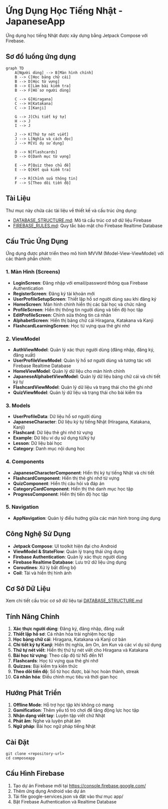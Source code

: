 # Ứng Dụng Học Tiếng Nhật - JapaneseApp

Ứng dụng học tiếng Nhật được xây dựng bằng Jetpack Compose với Firebase.

## Sơ đồ luồng ứng dụng

```mermaid
graph TD
    A[Người dùng] --> B[Màn hình chính]
    B --> C[Học bảng chữ cái]
    B --> D[Học từ vựng]
    B --> E[Làm bài kiểm tra]
    B --> F[Hồ sơ người dùng]
    
    C --> G[Hiragana]
    C --> H[Katakana]
    C --> I[Kanji]
    
    G --> J[Chi tiết ký tự]
    H --> J
    I --> J
    
    J --> K[Thứ tự nét viết]
    J --> L[Nghĩa và cách đọc]
    J --> M[Ví dụ sử dụng]
    
    D --> N[Flashcards]
    D --> O[Danh mục từ vựng]
    
    E --> P[Quiz theo chủ đề]
    E --> Q[Kết quả kiểm tra]
    
    F --> R[Chỉnh sửa thông tin]
    F --> S[Theo dõi tiến độ]
```

## Tài Liệu

Thư mục này chứa các tài liệu về thiết kế và cấu trúc ứng dụng:

- [DATABASE_STRUCTURE.md](./DATABASE_STRUCTURE.md): Mô tả cấu trúc cơ sở dữ liệu Firebase
- [FIREBASE_RULES.md](./FIREBASE_RULES.md): Quy tắc bảo mật cho Firebase Realtime Database

## Cấu Trúc Ứng Dụng

Ứng dụng được phát triển theo mô hình MVVM (Model-View-ViewModel) với các thành phần chính:

### 1. Màn Hình (Screens)

- **LoginScreen**: Đăng nhập với email/password thông qua Firebase Authentication
- **RegisterScreen**: Đăng ký tài khoản mới
- **UserProfileSetupScreen**: Thiết lập hồ sơ người dùng sau khi đăng ký
- **HomeScreen**: Màn hình chính hiển thị các bài học và chức năng
- **ProfileScreen**: Hiển thị thông tin người dùng và tiến độ học tập
- **EditProfileScreen**: Chỉnh sửa thông tin cá nhân
- **AlphabetScreen**: Hiển thị bảng chữ cái Hiragana, Katakana và Kanji
- **FlashcardLearningScreen**: Học từ vựng qua thẻ ghi nhớ

### 2. ViewModel

- **AuthViewModel**: Quản lý xác thực người dùng (đăng nhập, đăng ký, đăng xuất)
- **UserProfileViewModel**: Quản lý hồ sơ người dùng và tương tác với Firebase Realtime Database
- **HomeViewModel**: Quản lý dữ liệu cho màn hình chính
- **JapaneseAlphabetViewModel**: Quản lý dữ liệu bảng chữ cái và chi tiết ký tự
- **FlashcardViewModel**: Quản lý dữ liệu và trạng thái cho thẻ ghi nhớ
- **QuizViewModel**: Quản lý dữ liệu và trạng thái cho bài kiểm tra

### 3. Models

- **UserProfileData**: Dữ liệu hồ sơ người dùng
- **JapaneseCharacter**: Dữ liệu ký tự tiếng Nhật (Hiragana, Katakana, Kanji)
- **Flashcard**: Dữ liệu thẻ ghi nhớ từ vựng
- **Example**: Dữ liệu ví dụ sử dụng từ/ký tự
- **Lesson**: Dữ liệu bài học
- **Category**: Danh mục nội dung học

### 4. Components

- **JapaneseCharacterComponent**: Hiển thị ký tự tiếng Nhật và chi tiết
- **FlashcardComponent**: Hiển thị thẻ ghi nhớ từ vựng
- **QuizComponent**: Hiển thị câu hỏi và đáp án
- **CategoryCardComponent**: Hiển thị thẻ danh mục học tập
- **ProgressComponent**: Hiển thị tiến độ học tập

### 5. Navigation

- **AppNavigation**: Quản lý điều hướng giữa các màn hình trong ứng dụng

## Công Nghệ Sử Dụng

- **Jetpack Compose**: UI toolkit hiện đại cho Android 
- **ViewModel & StateFlow**: Quản lý trạng thái ứng dụng
- **Firebase Authentication**: Quản lý xác thực người dùng
- **Firebase Realtime Database**: Lưu trữ dữ liệu ứng dụng
- **Coroutines**: Xử lý bất đồng bộ
- **Coil**: Tải và hiển thị hình ảnh

## Cơ Sở Dữ Liệu

Xem chi tiết cấu trúc cơ sở dữ liệu tại [DATABASE_STRUCTURE.md](./DATABASE_STRUCTURE.md)

## Tính Năng Chính

1. **Xác thực người dùng**: Đăng ký, đăng nhập, đăng xuất
2. **Thiết lập hồ sơ**: Cá nhân hóa trải nghiệm học tập
3. **Học bảng chữ cái**: Hiragana, Katakana và Kanji cơ bản
4. **Chi tiết ký tự Kanji**: Hiển thị nghĩa, âm On, âm Kun và các ví dụ sử dụng
5. **Thứ tự nét viết**: Hiển thị thứ tự nét viết cho Hiragana và Katakana
6. **Bài học từ vựng**: Theo cấp độ từ N5 đến N1
7. **Flashcards**: Học từ vựng qua thẻ ghi nhớ
8. **Quizzes**: Bài kiểm tra kiến thức
9. **Theo dõi tiến độ**: Số từ học được, bài học hoàn thành, streak
10. **Cá nhân hóa**: Điều chỉnh mục tiêu và thời gian học

## Hướng Phát Triển

1. **Offline Mode**: Hỗ trợ học tập khi không có mạng
2. **Gamification**: Thêm yếu tố trò chơi để tăng động lực học tập
3. **Nhận dạng viết tay**: Luyện tập viết chữ Nhật
4. **Phát âm**: Nghe và luyện phát âm
5. **Ngữ pháp**: Bài học ngữ pháp tiếng Nhật

## Cài Đặt

```
git clone <repository-url>
cd composeapp
```

## Cấu Hình Firebase

1. Tạo dự án Firebase mới tại https://console.firebase.google.com/
2. Thêm ứng dụng Android vào dự án
3. Tải file google-services.json và đặt vào thư mục app/
4. Bật Firebase Authentication và Realtime Database 